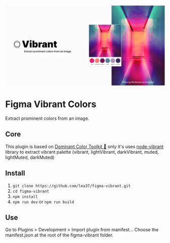   ![Figma Vibrant Colors](./assets/cover.png)

# Figma Vibrant Colors
Extract prominent colors from an image.

<!-- [Install on Figma](https://www.figma.com/c/plugin/744725347356614754/Dominant-Color-Toolkit-%F0%9F%8E%A8) -->

## Core
This plugin is based on [Dominant Color Toolkit 🎨](https://www.figma.com/community/plugin/744725347356614754/Dominant-Color-Toolkit-%F0%9F%8E%A8) only it's uses [node-vibrant](https://github.com/Vibrant-Colors/node-vibrant) library to extract vibrant palette (vibrant, lightVibrant, darkVibrant, muted, lightMuted, darkMuted)

## Install
1. `git clone https://github.com/lea37/figma-vibrant.git`
2. `cd figma-vibrant`
3. `npm install`
4. `npm run dev` or `npm run build`

## Use
Go to Plugins > Development > Import plugin from manifest...
Choose the manifest.json at the root of the figma-vibrant folder.
